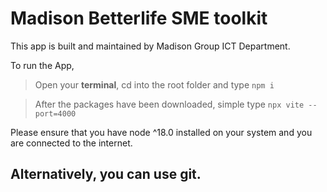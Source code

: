 # Madison Betterlife SME toolkit

This app is built and maintained by Madison Group ICT Department.

To run the App,
> Open your **terminal**, cd into the root folder and type ```npm i```

>After the packages have been downloaded, simple type ```npx vite --port=4000```

Please ensure that you have node ^18.0 installed on your system and you are connected to the internet.


## Alternatively, you can use git.
